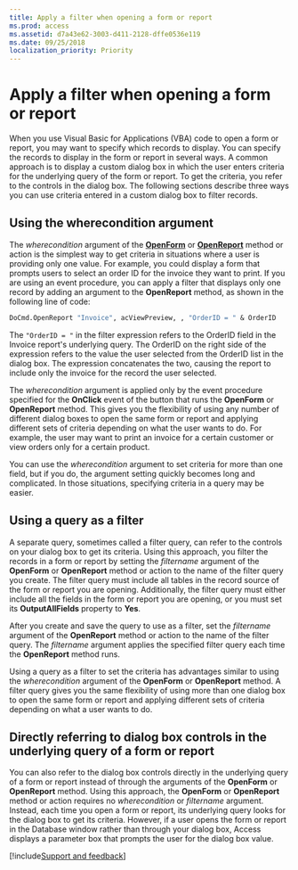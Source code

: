 ```yaml
---
title: Apply a filter when opening a form or report
ms.prod: access
ms.assetid: d7a43e62-3003-d411-2128-dffe0536e119
ms.date: 09/25/2018
localization_priority: Priority
---
```



# Apply a filter when opening a form or report

When you use Visual Basic for Applications (VBA) code to open a form or report, you may want to specify which records to display. You can specify the records to display in the form or report in several ways. A common approach is to display a custom dialog box in which the user enters criteria for the underlying query of the form or report. To get the criteria, you refer to the controls in the dialog box. The following sections describe three ways you can use criteria entered in a custom dialog box to filter records.


## Using the wherecondition argument

The  _wherecondition_ argument of the **[OpenForm](../../../api/Access.DoCmd.OpenForm.md)** or **[OpenReport](../../../api/Access.DoCmd.OpenReport.md)** method or action is the simplest way to get criteria in situations where a user is providing only one value. For example, you could display a form that prompts users to select an order ID for the invoice they want to print. If you are using an event procedure, you can apply a filter that displays only one record by adding an argument to the **OpenReport** method, as shown in the following line of code:


```vb
DoCmd.OpenReport "Invoice", acViewPreview, , "OrderID = " & OrderID 

```

The  `"OrderID = "` in the filter expression refers to the OrderID field in the Invoice report's underlying query. The OrderID on the right side of the expression refers to the value the user selected from the OrderID list in the dialog box. The expression concatenates the two, causing the report to include only the invoice for the record the user selected.

The  _wherecondition_ argument is applied only by the event procedure specified for the **OnClick** event of the button that runs the **OpenForm** or **OpenReport** method. This gives you the flexibility of using any number of different dialog boxes to open the same form or report and applying different sets of criteria depending on what the user wants to do. For example, the user may want to print an invoice for a certain customer or view orders only for a certain product.

You can use the  _wherecondition_ argument to set criteria for more than one field, but if you do, the argument setting quickly becomes long and complicated. In those situations, specifying criteria in a query may be easier.


## Using a query as a filter

A separate query, sometimes called a filter query, can refer to the controls on your dialog box to get its criteria. Using this approach, you filter the records in a form or report by setting the  _filtername_ argument of the **OpenForm** or **OpenReport** method or action to the name of the filter query you create. The filter query must include all tables in the record source of the form or report you are opening. Additionally, the filter query must either include all the fields in the form or report you are opening, or you must set its **OutputAllFields** property to **Yes**.

After you create and save the query to use as a filter, set the  _filtername_ argument of the **OpenReport** method or action to the name of the filter query. The _filtername_ argument applies the specified filter query each time the **OpenReport** method runs.

Using a query as a filter to set the criteria has advantages similar to using the  _wherecondition_ argument of the **OpenForm** or **OpenReport** method. A filter query gives you the same flexibility of using more than one dialog box to open the same form or report and applying different sets of criteria depending on what a user wants to do.


## Directly referring to dialog box controls in the underlying query of a form or report

You can also refer to the dialog box controls directly in the underlying query of a form or report instead of through the arguments of the **OpenForm** or **OpenReport** method. Using this approach, the **OpenForm** or **OpenReport** method or action requires no _wherecondition_ or _filtername_ argument. Instead, each time you open a form or report, its underlying query looks for the dialog box to get its criteria. However, if a user opens the form or report in the Database window rather than through your dialog box, Access displays a parameter box that prompts the user for the dialog box value.

[!include[Support and feedback](~/includes/feedback-boilerplate.md)]